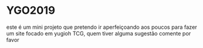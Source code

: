 # YGO2019
este é um mini projeto que pretendo ir aperfeiçoando aos poucos para fazer um site focado em yugioh TCG, quem tiver alguma sugestão comente por favor
